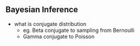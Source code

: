 ## Bayesian Inference

* what is conjugate distribution
  * eg. Beta conjugate to sampling from Bernoulli
  * Gamma conjugate to Poisson



